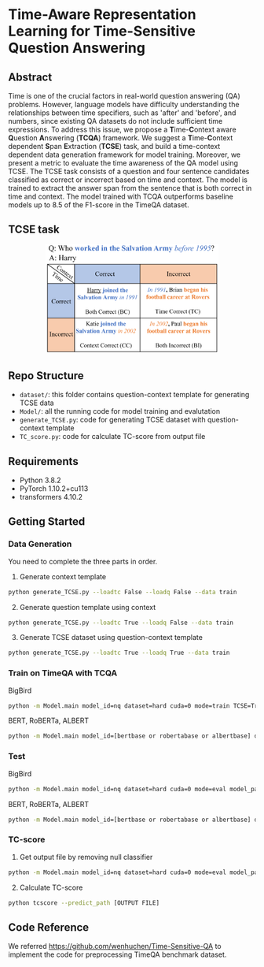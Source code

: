 # Time-Aware Representation Learning for Time-Sensitive Question Answering



## Abstract
Time is one of the crucial factors in real-world question answering (QA) problems. However, language models have difficulty understanding the relationships between time specifiers, such as 'after' and 'before', and numbers, since existing QA datasets do not include sufficient time expressions. To address this issue, we propose a **T**ime-**C**ontext aware **Q**uestion **A**nswering (**TCQA**) framework. We suggest a **T**ime-**C**ontext dependent **S**pan **E**xtraction (**TCSE**) task, and build a time-context dependent data generation framework for model training. Moreover, we present a metric to evaluate the time awareness of the QA model using TCSE. The TCSE task consists of a question and four sentence candidates classified as correct or incorrect based on time and context. The model is trained to extract the answer span from the sentence that is both correct in time and context. The model trained with TCQA outperforms baseline models up to 8.5 of the F1-score in the TimeQA dataset. 

## TCSE task
<p align="center">
<img src="./images/TCSE.PNG" width="70%" height="42.35%" title="TCSE"/>
</p>

## Repo Structure
- `dataset/`: this folder contains question-context template for generating TCSE data
- `Model/`: all the running code for model training and evalutation
- `generate_TCSE.py`: code for generating TCSE dataset with question-context template
- `TC_score.py`: code for calculate TC-score from output file

## Requirements
- Python 3.8.2
- PyTorch 1.10.2+cu113
- transformers 4.10.2

## Getting Started
### Data Generation
You need to complete the three parts in order.
1. Generate context template 
```bash
python generate_TCSE.py --loadtc False --loadq False --data train
```
2. Generate question template using context
```bash
python generate_TCSE.py --loadtc True --loadq False --data train
```
3. Generate TCSE dataset using question-context template
```bash
python generate_TCSE.py --loadtc True --loadq True --data train
```

### Train on TimeQA with TCQA
BigBird
```bash
python -m Model.main model_id=nq dataset=hard cuda=0 mode=train TCSE=True k=1.0 CRL=True k_crl=0.5
```
BERT, RoBERTa, ALBERT
```bash
python -m Model.main model_id=[bertbase or robertabase or albertbase] dataset=hard mode=eval use_bert=True max_sequence_length=512 doc_stride=256 TCSE=True k=1.0 CRL=True k_crl=1.0
```
### Test
BigBird
```bash
python -m Model.main model_id=nq dataset=hard cuda=0 mode=eval model_path=[YOUR_MODEL]
```
BERT, RoBERTa, ALBERT
```bash
python -m Model.main model_id=[bertbase or robertabase or albertbase] dataset=hard mode=eval use_bert=True max_sequence_length=512 doc_stride=256 model_path=[YOUR_MODEL]
```
### TC-score
1. Get output file by removing null classifier
```bash
python -m Model.main model_id=nq dataset=hard cuda=0 mode=eval model_path=[YOUR_MODEL] --TCAS True
```
2. Calculate TC-score
```bash
python tcscore --predict_path [OUTPUT FILE]
```

## Code Reference

We referred https://github.com/wenhuchen/Time-Sensitive-QA to implement the code for preprocessing TimeQA benchmark dataset.